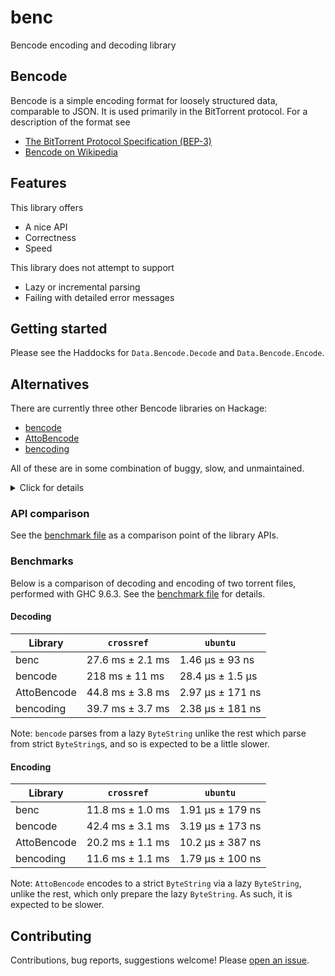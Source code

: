 # benc

Bencode encoding and decoding library

## Bencode

Bencode is a simple encoding format for loosely structured data, comparable to
JSON. It is used primarily in the BitTorrent protocol. For a description of the
format see

* [The BitTorrent Protocol Specification (BEP-3)](https://www.bittorrent.org/beps/bep_0003.html)
* [Bencode on Wikipedia](https://en.wikipedia.org/wiki/Bencode)

## Features

This library offers

* A nice API
* Correctness
* Speed

This library does not attempt to support

* Lazy or incremental parsing
* Failing with detailed error messages

## Getting started

Please see the Haddocks for `Data.Bencode.Decode` and `Data.Bencode.Encode`.

## Alternatives

There are currently three other Bencode libraries on Hackage:

* [bencode](https://hackage.haskell.org/package/bencode)
* [AttoBencode](https://hackage.haskell.org/package/AttoBencode)
* [bencoding](https://hackage.haskell.org/package/bencoding)

All of these are in some combination of buggy, slow, and unmaintained.

<details>
<summary>Click for details</summary>

* `bencode`:
  * Bugs (e.g. crashes on input `"i-e"`)
  * Very slow parsing
  * No high-level encoding API
  * [Minor] Lax parsing (e.g. admits the invalid `"i-0e"`)
* `AttoBencode`
  * Slow parsing
  * [Minor] Lax parsing (e.g. admits the invalid `"i-0e"`)
* `bencoding`
  * Bugs (e.g. crashes on parsing non-UTF-8 into Text)
  * Questionable design of dict encoding/decoding API, where human error can
    lead to mis-parsing Bencode or writing invalid Bencode.
  * [Minor] Lax parsing (e.g. admits the invalid `"i-0e"`)

</details>

### API comparison

See the [benchmark file](/compare/Bench.hs) as a comparison point of the
library APIs.

### Benchmarks

Below is a comparison of decoding and encoding of two torrent files, performed
with GHC 9.6.3. See the [benchmark file](/compare/Bench.hs) for details.

#### Decoding

| Library     | `crossref`       | `ubuntu`         |
| ----------- | ---------------- | ---------------- |
| benc        | 27.6 ms ± 2.1 ms | 1.46 μs ± 93 ns  |
| bencode     | 218 ms ± 11 ms   | 28.4 μs ± 1.5 μs |
| AttoBencode | 44.8 ms ± 3.8 ms | 2.97 μs ± 171 ns |
| bencoding   | 39.7 ms ± 3.7 ms | 2.38 μs ± 181 ns |

Note: `bencode` parses from a lazy `ByteString` unlike the rest which parse
from strict `ByteString`s, and so is expected to be a little slower.

#### Encoding

| Library     | `crossref`       | `ubuntu`         |
| ----------- | ---------------- | ---------------- |
| benc        | 11.8 ms ± 1.0 ms | 1.91 μs ± 179 ns |
| bencode     | 42.4 ms ± 3.1 ms | 3.19 μs ± 173 ns |
| AttoBencode | 20.2 ms ± 1.1 ms | 10.2 μs ± 387 ns |
| bencoding   | 11.6 ms ± 1.1 ms | 1.79 μs ± 100 ns |

Note: `AttoBencode` encodes to a strict `ByteString` via a lazy
`ByteString`, unlike the rest, which only prepare the lazy `ByteString`. As
such, it is expected to be slower.

## Contributing

Contributions, bug reports, suggestions welcome! Please
[open an issue](https://github.com/meooow25/benc/issues).
